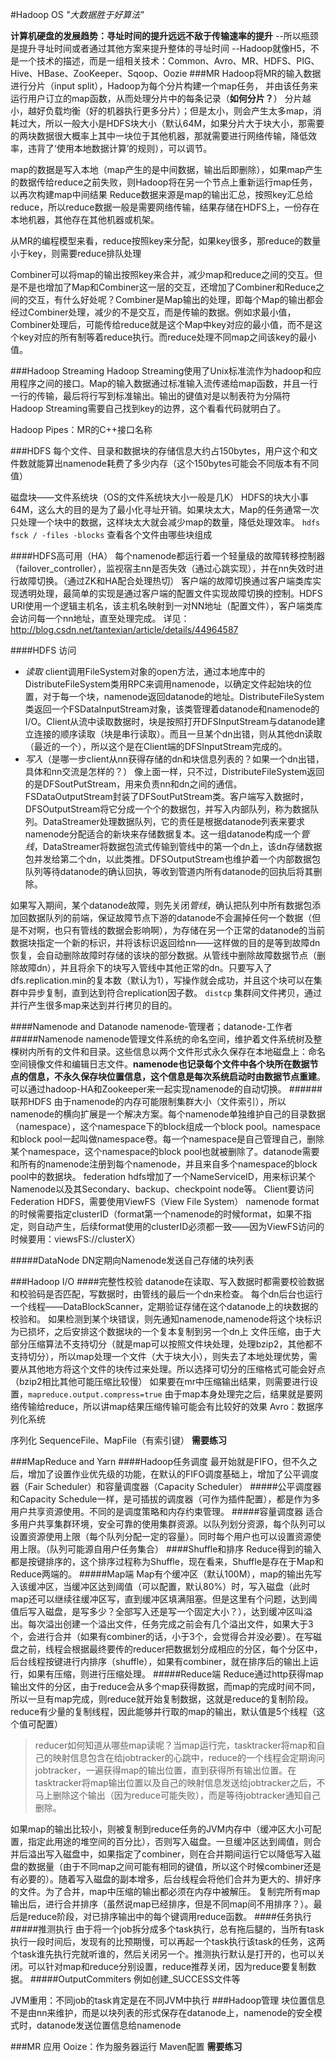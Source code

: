#Hadoop OS
*"大数据胜于好算法"*

**计算机硬盘的发展趋势：寻址时间的提升远远不敌于传输速率的提升**
--所以瓶颈是提升寻址时间或者通过其他方案来提升整体的寻址时间
--Hadoop就像H5，不是一个技术的描述，而是一组相关技术：Common、Avro、MR、HDFS、PIG、Hive、HBase、ZooKeeper、Sqoop、Oozie
###MR
Hadoop将MR的输入数据进行分片（input split），Hadoop为每个分片构建一个map任务，	并由该任务来运行用户订立的map函数，从而处理分片中的每条记录（**如何分片？**）
分片越小，越好负载均衡（好的机器执行更多分片）；但是太小，则会产生太多map，消耗过大，所以一般大小是HDFS块大小（默认64M，如果分片大于块大小，那需要的两块数据很大概率上其中一块位于其他机器，那就需要进行网络传输，降低效率，违背了‘使用本地数据计算’的规则），可以调节。

map的数据是写入本地（map产生的是中间数据，输出后即删除），如果map产生的数据传给reduce之前失败，则Hadoop将在另一个节点上重新运行map任务，以再次构建map中间结果
Reduce数据来源是map的输出汇总，按照key汇总给reduce，所以reduce数据一般是需要网络传输，结果存储在HDFS上，一份存在本地机器，其他存在其他机器或机架。

从MR的编程模型来看，reduce按照key来分配，如果key很多，那reduce的数量小于key，则需要reduce排队处理

Combiner可以将map的输出按照key来合并，减少map和reduce之间的交互。但是不是也增加了Map和Combiner这一层的交互，还增加了Combiner和Reduce之间的交互，有什么好处呢？Combiner是Map输出的处理，即每个Map的输出都会经过Combiner处理，减少的不是交互，而是传输的数据。例如求最小值，Combiner处理后，可能传给reduce就是这个Map中key对应的最小值，而不是这个key对应的所有制等着reduce执行。而reduce处理不同map之间该key的最小值。

###Hadoop Streaming
Hadoop Streaming使用了Unix标准流作为hadoop和应用程序之间的接口。Map的输入数据通过标准输入流传递给map函数，并且一行一行的传输，最后将行写到标准输出。输出的键值对是以制表符为分隔符
Hadoop Streaming需要自己找到key的边界，这个看看代码就明白了。

Hadoop Pipes：MR的C++接口名称

###HDFS
每个文件、目录和数据块的存储信息大约占150bytes，用户这个和文件数就能算出namenode耗费了多少内存（这个150bytes可能会不同版本有不同值）

磁盘块——文件系统块（OS的文件系统块大小一般是几K）
HDFS的块大小事64M，这么大的目的是为了最小化寻址开销。如果块太大，Map的任务通常一次只处理一个块中的数据，这样块太大就会减少map的数量，降低处理效率。
`hdfs fsck / -files -blocks` 查看各个文件由哪些块组成

####HDFS高可用（HA）
每个namenode都运行着一个轻量级的故障转移控制器（failover_controller），监视宿主nn是否失效（通过心跳实现），并在nn失效时进行故障切换。（通过ZK和HA配合处理热切）
客户端的故障切换通过客户端类库实现透明处理，最简单的实现是通过客户端的配置文件实现故障切换的控制。HDFS URI使用一个逻辑主机名，该主机名映射到一对NN地址（配置文件），客户端类库会访问每一个nn地址，直至处理完成。
详见：
http://blog.csdn.net/tantexian/article/details/44964587

####HDFS 访问
* $读取$
client调用FileSystem对象的open方法，通过本地库中的DistributeFileSystem类用RPC来调用namenode，以确定文件起始块的位置，对于每一个块，namenode返回datanode的地址。DistributeFileSystem类返回一个FSDataInputStream对象，该类管理着datanode和namenode的I/O。Client从流中读取数据时，块是按照打开DFSInputStream与datanode建立连接的顺序读取（块是串行读取）。而且一旦某个dn出错，则从其他dn读取（最近的一个），所以这个是在Client端的DFSInputStream完成的。
* $写入$（是哪一步client从nn获得存储的dn和块信息列表的？如果一个dn出错，具体和nn交流是怎样的？）
像上面一样，只不过，DistributeFileSystem返回的是DFSoutPutStream，用来负责nn和dn之间的通信。FSDataOutputStream封装了DFSoutPutStream类。客户端写入数据时，DFSOutputStream将它分成一个个的数据包，并写入内部队列，称为数据队列。DataStreamer处理数据队列，它的责任是根据datanode列表来要求namenode分配适合的新块来存储数据复本。这一组datanode构成一个*管线*，DataStreamer将数据包流式传输到管线中的第一个dn上，该dn存储数据包并发给第二个dn，以此类推。DFSOutputStream也维护着一个内部数据包队列等待datanode的确认回执，等收到管道内所有datanode的回执后将其删除。

如果写入期间，某个datanode故障，则先关闭*管线*，确认把队列中所有数据包添加回数据队列的前端，保证故障节点下游的datanode不会漏掉任何一个数据（但是不对啊，也只有管线的数据会影响啊），为存储在另一个正常的datanode的当前数据块指定一个新的标识，并将该标识返回给nn——这样做的目的是等到故障dn恢复，会自动删除故障时存储的该块的部分数据。从管线中删除故障数据节点（删除故障dn），并且将余下的块写入管线中其他正常的dn。只要写入了dfs.replication.min的复本数（默认为1），写操作就会成功，并且这个块可以在集群中异步复制，直到达到符合replication因子数。
`distcp` 集群间文件拷贝，通过并行产生很多map来达到并行拷贝的目的。

####Namenode and Datanode
namenode-管理者；datanode-工作者
#####Namenode
namenode管理文件系统的命名空间，维护着文件系统树及整棵树内所有的文件和目录。这些信息以两个文件形式永久保存在本地磁盘上：命名空间镜像文件和编辑日志文件。**namenode也记录每个文件中各个块所在数据节点的信息，不永久保存块位置信息，这个信息是每次系统启动时由数据节点重建**。
可以通过hadoop-HA和Zookeeper来一起实现namenode的自动切换。
######联邦HDFS
由于namenode的内存可能限制集群大小（文件索引），所以namenode的横向扩展是一个解决方案。每个namenode单独维护自己的目录数据（namespace），这个namespace下的block组成一个block pool。namespace和block pool一起叫做namespace卷。每一个namespace是自己管理自己，删除某个namespace，这个namespace的block pool也就被删除了。datanode需要和所有的namenode注册到每个namenode，并且来自多个namespace的block pool中的数据块。
federation hdfs增加了一个NameServiceID，用来标识某个Namenode以及其Secondary、backup、checkpoint node等。
Client要访问Federation HDFS，需要使用ViewFS（View File System）
namenode format的时候需要指定clusterID（format第一个namenode的时候format，如果不指定，则自动产生，后续format使用的clusterID必须都一致——因为ViewFS访问的时候要用：viewsFS://clusterX）


#####DataNode
DN定期向Namenode发送自己存储的块列表

###Hadoop I/O
####完整性校验
datanode在读取、写入数据时都需要校验数据和校验码是否匹配，写数据时，由管线的最后一个dn来检查。
每个dn后台也运行一个线程——DataBlockScanner，定期验证存储在这个datanode上的块数据的校验和。
如果检测到某个块错误，则先通知namenode,namenode将这个块标识为已损坏，之后安排这个数据块的一个复本复制到另一个dn上
文件压缩，由于大部分压缩算法不支持切分（就是map可以按照文件块处理，处理bzip2，其他都不支持切分），所以map处理一个文件（大于块大小），则失去了本地处理优势，需要从其他地方将这个文件的块传过来处理。所以选择可切分的压缩格式可能会好点（bzip2相比其他可能压缩比较慢）
如果要在mr中压缩输出结果，则需要进行设置，`mapreduce.output.compress=true`
由于map本身处理完之后，结果就是要网络传输给reduce，所以讲map结果压缩传输可能会有比较好的效果
Avro：数据序列化系统

序列化
SequenceFile、MapFile（有索引键）
**需要练习**

###MapReduce and Yarn
####Hadoop任务调度
最开始就是FIFO，但不久之后，增加了设置作业优先级的功能，在默认的FIFO调度基础上，增加了公平调度器（Fair Scheduler）和容量调度器（Capacity Scheduler）
#####公平调度器
和Capacity Schedule一样，是可插拔的调度器（可作为插件配置），都是作为多用户共享资源使用。不同的是调度策略和内存约束管理。
#####容量调度器
适合多用户共享集群环境，安全可靠的使用集群资源。以队列划分资源，每个队列可以设置资源使用上限（每个队列分配一定的容量）。同时每个用户也可以设置资源使用上限。（队列可能源自用户任务集合）
####Shuffle和排序
Reduce得到的输入都是按键排序的，这个排序过程称为Shuffle，现在看来，Shuffle是存在于Map和Reduce两端的。
#####Map端
Map有个缓冲区（默认100M），map的输出先写入该缓冲区，当缓冲区达到阈值（可以配置，默认80%）时，写入磁盘（此时map还可以继续往缓冲区写，直到缓冲区填满阻塞。但是这里有个问题，达到阈值后写入磁盘，是写多少？全部写入还是写一个固定大小？），达到缓冲区叫溢出。每次溢出创建一个溢出文件，任务完成之前会有几个溢出文件，如果大于3个，会进行合并（如果有combiner的话，小于3个，会觉得合并没必要）。在写磁盘之前，线程会根据最终要传的reducer把数据划分成相应的分区，每个分区中，后台线程按键进行内排序（shuffle），如果有combiner，就在排序后的输出上运行，如果有压缩，则进行压缩处理。
#####Reduce端
Reduce通过http获得map输出文件的分区，由于reduce会从多个map获得数据，而map的完成时间不同，所以一旦有map完成，则reduce就开始复制数据，这就是reduce的复制阶段。reduce有少量的复制线程，因此能够并行取的map的输出，默认值是5个线程（这个值可配置）
>reducer如何知道从哪些map读呢？当map运行完，tasktracker将map和自己的映射信息包含在给jobtracker的心跳中，reduce的一个线程会定期询问jobtracker，一遍获得map的输出位置，直到获得所有输出位置。在tasktracker将map输出位置以及自己的映射信息发送给jobtracker之后，不马上删除这个输出（因为reduce可能失败），而是等待jobtracker通知自己删除。

如果map的输出比较小，则被复制到reduce任务的JVM内存中（缓冲区大小可配置，指定此用途的堆空间的百分比），否则写入磁盘。一旦缓冲区达到阈值，则合并后溢出写入磁盘中，如果指定了combiner，则在合并期间运行它以降低写入磁盘的数据量（由于不同map之间可能有相同的键值，所以这个时候combiner还是有必要的）。随着写入磁盘的副本增多，后台线程会将他们合并为更大的、排好序的文件。为了合并，map中压缩的输出都必须在内存中被解压。
复制完所有map输出后，进行合并排序（虽然说map已经排序，但是不同map间不用排序？）。最后是reduce阶段，对已排序输出中的每个键调用reduce函数。
####任务执行
#####推测执行
由于将一个job拆分成多个task执行，总有拖后腿的，当所有task执行一段时间后，发现有的比预期慢，可以再起一个task执行该task的任务，这两个task谁先执行完就听谁的，然后关闭另一个。推测执行默认是打开的，也可以关闭。可以针对map和reduce分别设置，reduce推荐关闭，因为reduce要复制数据。
#####OutputCommiters
例如创建_SUCCESS文件等

JVM重用：不同job的task肯定是在不同JVM中执行
###Hadoop管理
块位置信息不是由nn来维护，而是以块列表的形式保存在datanode上，namenode的安全模式时，datanode发送位置信息给namenode

###MR 应用
Ooize：作为服务器运行
Maven配置
**需要练习**